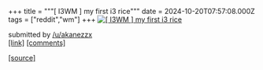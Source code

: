 +++
title = """[ I3WM ] my first i3 rice"""
date = 2024-10-20T07:57:08.000Z
tags = ["reddit","wm"]
+++
[![[ I3WM ] my first i3 rice](https://preview.redd.it/73lpeaovavvd1.png?width=640&crop=smart&auto=webp&s=d062ad13a59644f47c697bc44e7914b6c08619be "[ I3WM ] my first i3 rice")](https://www.reddit.com/r/unixporn/comments/1g7tpop/i3wm_my_first_i3_rice/)

submitted by [/u/akanezzx](https://www.reddit.com/user/akanezzx)  
[\[link\]](https://i.redd.it/73lpeaovavvd1.png) [\[comments\]](https://www.reddit.com/r/unixporn/comments/1g7tpop/i3wm_my_first_i3_rice/)

[[source]](https://www.reddit.com/r/unixporn/comments/1g7tpop/i3wm_my_first_i3_rice/)

